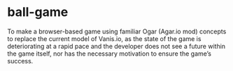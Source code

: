 # ball-game
To make a browser-based game using familiar Ogar (Agar.io mod) concepts to replace the current model of Vanis.io, as the state of the game is deteriorating at a rapid pace and the developer does not see a future within the game itself, nor has the necessary motivation to ensure the game’s success. 
